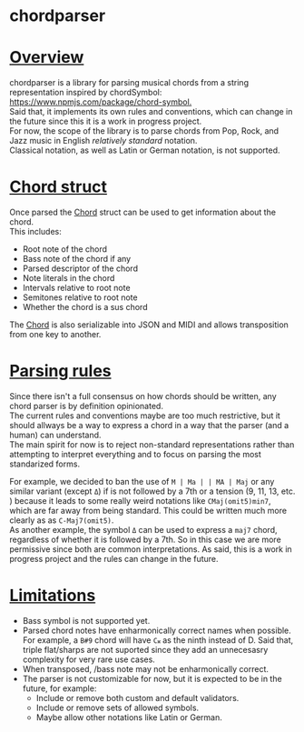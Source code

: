 # chordparser

# [Overview](#overview)

chordparser is a library for parsing musical chords from a string representation inspired by chordSymbol: <https://www.npmjs.com/package/chord-symbol.>  
Said that, it implements its own rules and conventions, which can change in the future since this it is a work in progress project.  
For now, the scope of the library is to parse chords from Pop, Rock, and Jazz music in English _relatively standard_ notation.  
Classical notation, as well as Latin or German notation, is not supported.

# [Chord struct](#chord_struct)

Once parsed the [Chord](chord/struct.Chord.html) struct can be used to get information about the chord.  
This includes:

- Root note of the chord
- Bass note of the chord if any
- Parsed descriptor of the chord
- Note literals in the chord
- Intervals relative to root note
- Semitones relative to root note
- Whether the chord is a sus chord

The [Chord](chord/struct.Chord.html) is also serializable into JSON and MIDI and allows transposition from one key to another.

# [Parsing rules](#parsing_rules)

Since there isn't a full consensus on how chords should be written, any chord parser is by definition opinionated.  
The current rules and conventions maybe are too much restrictive, but it should allways be a way to express a chord in a way that the parser (and a human) can understand.  
The main spirit for now is to reject non-standard representations rather than attempting to interpret everything and to focus on parsing the most standarized forms.

For example, we decided to ban the use of `M | Ma | | MA | Maj` or any similar variant (except `Δ`) if is not followed by a 7th or a tension (9, 11, 13, etc. ) because it leads to
some really weird notations like `CMaj(omit5)min7`, which are far away from being standard. This could be written much more clearly as as `C-Maj7(omit5)`.  
As another example, the symbol `Δ` can be used to express a `maj7` chord, regardless of whether it is followed by a 7th.
So in this case we are more permissive since both are common interpretations.
As said, this is a work in progress project and the rules can change in the future.

# [Limitations](#limitations)

- Bass symbol is not supported yet.
- Parsed chord notes have enharmonically correct names when possible. For example, a `B#9` chord will have `C𝄪` as the ninth instead of D. Said that,
  triple flat/sharps are not suported since they add an unnecesasry complexity for very rare use cases.
- When transposed, /bass note may not be enharmonically correct.
- The parser is not customizable for now, but it is expected to be in the future, for example:
  - Include or remove both custom and default validators.
  - Include or remove sets of allowed symbols.
  - Maybe allow other notations like Latin or German.

